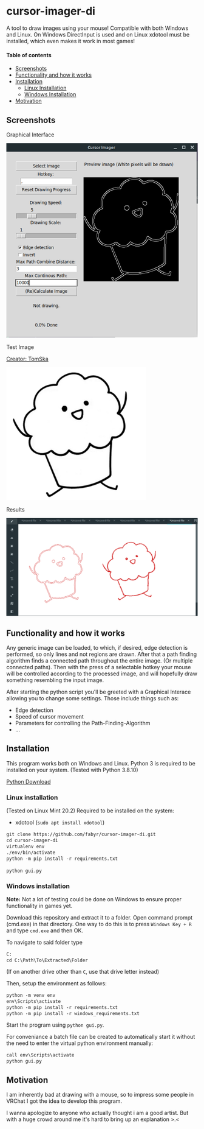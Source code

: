 # cursor-imager-di

A tool to draw images using your mouse!
Compatible with both Windows and Linux.
On Windows DirectInput is used and on Linux xdotool must be installed,
which even makes it work in most games!

#### Table of contents
- [Screenshots](#screenshots)
- [Functionality and how it works](#functionality-and-how-it-works)
- [Installation](#installation)
    * [Linux Installation](#linux-installation)
    * [Windows Installation](#windows-installation)
- [Motivation](#motivation)

## Screenshots
Graphical Interface

![Interface](/images/gui1.png)

Test Image

[Creator: TomSka](https://www.youtube.com/Tom)

![Test Image](/images/muffin.png)

Results

![Results](/images/result1.png)

## Functionality and how it works
Any generic image can be loaded, to which, if desired, edge detection is performed, so only lines and not regions are drawn.
After that a path finding algorithm finds a connected path throughout the entire image.
(Or multiple connected paths).
Then with the press of a selectable hotkey your mouse will be controlled according to the processed image, and will hopefully draw something resembling the input image.

After starting the python script you'll be greeted with a Graphical Interace
allowing you to change some settings.
Those include things such as:
- Edge detection
- Speed of cursor movement
- Parameters for controlling the Path-Finding-Algorithm
- ...

## Installation
This program works both on Windows and Linux.
Python 3 is required to be installed on your system. (Tested with Python 3.8.10)

[Python Download](https://www.python.org/downloads/)

### Linux installation
(Tested on Linux Mint 20.2)
Required to be installed on the system:
- xdotool (`sudo apt install xdotool`)

```
git clone https://github.com/fabyr/cursor-imager-di.git
cd cursor-imager-di
virtualenv env
./env/bin/activate
python -m pip install -r requirements.txt

python gui.py
```

### Windows installation
**Note:** Not a lot of testing could be done on Windows to ensure proper functionality in games yet.

Download this repository and extract it to a folder.
Open command prompt (cmd.exe) in that directory.
One way to do this is to press `Windows Key + R` and type `cmd.exe` and then OK.

To navigate to said folder type
```
C:
cd C:\Path\To\Extracted\Folder
```
(If on another drive other than `C`, use that drive letter instead)

Then, setup the environment as follows:
```
python -m venv env
env\Scripts\activate
python -m pip install -r requirements.txt
python -m pip install -r windows_requirements.txt
```
Start the program using `python gui.py`.

For conveniance a batch file can be created to automatically start it without the
need to enter the virtual python environment manually:
```
call env\Scripts\activate
python gui.py
```

## Motivation
I am inherently bad at drawing with a mouse, so to impress some people
in VRChat I got the idea to develop this program.

I wanna apologize to anyone who actually thought i am a good artist.
But with a huge crowd around me it's hard to bring up an explanation >.<
